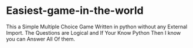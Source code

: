 # Easiest-game-in-the-world
This a Simple Multiple Choice Game Written in python without any External Import. The Questions are Logical and If Your Know Python Then I know you can Answer All Of them.
